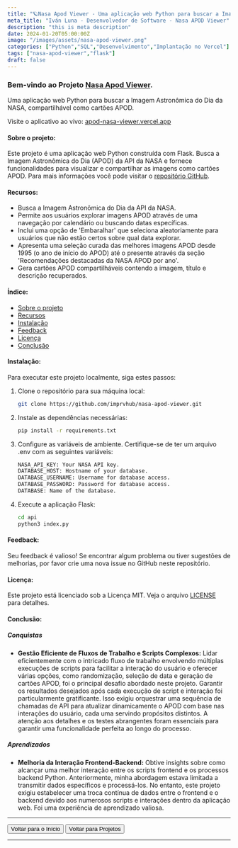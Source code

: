 ```yaml
---
title: "🪐Nasa Apod Viewer - Uma aplicação web Python para buscar a Imagem Astronômica do Dia da NASA, compartilhável como cartões APOD."
meta_title: "Iván Luna - Desenvolvedor de Software - Nasa APOD Viewer"
description: "this is meta description"
date: 2024-01-20T05:00:00Z
image: "/images/assets/nasa-apod-viewer.png"
categories: ["Python","SQL","Desenvolvimento","Implantação no Vercel"]
tags: ["nasa-apod-viewer","flask"]
draft: false
---
```


### Bem-vindo ao Projeto [Nasa Apod Viewer](https://apod-nasa-viewer.vercel.app/).

Uma aplicação web Python para buscar a Imagem Astronômica do Dia da NASA, compartilhável como cartões APOD.

Visite o aplicativo ao vivo: [apod-nasa-viewer.vercel.app](https://apod-nasa-viewer.vercel.app)

#### Sobre o projeto:

Este projeto é uma aplicação web Python construída com Flask. Busca a Imagem Astronômica do Dia (APOD) da API da NASA e fornece funcionalidades para visualizar e compartilhar as imagens como cartões APOD. Para mais informações você pode visitar o [repositório GitHub](https://github.com/imprvhub/nasa-apod-viewer).

#### Recursos:

- Busca a Imagem Astronômica do Dia da API da NASA.
- Permite aos usuários explorar imagens APOD através de uma navegação por calendário ou buscando datas específicas.
- Inclui uma opção de 'Embaralhar' que seleciona aleatoriamente para usuários que não estão certos sobre qual data explorar.
- Apresenta uma seleção curada das melhores imagens APOD desde 1995 (o ano de início do APOD) até o presente através da seção 'Recomendações destacadas da NASA APOD por ano'.
- Gera cartões APOD compartilháveis contendo a imagem, título e descrição recuperados.

#### Índice:

- [Sobre o projeto](#sobre-o-projeto)
- [Recursos](#recursos)
- [Instalação](#instalação)
- [Feedback](#feedback)
- [Licença](#licença)
- [Conclusão](#conclusão)

#### Instalação:

Para executar este projeto localmente, siga estes passos:

1. Clone o repositório para sua máquina local:

   ```bash
   git clone https://github.com/imprvhub/nasa-apod-viewer.git
   ```

2. Instale as dependências necessárias:

    ```bash
   pip install -r requirements.txt
   ```

3. Configure as variáveis de ambiente. Certifique-se de ter um arquivo .env com as seguintes variáveis:

     ```bash
    NASA_API_KEY: Your NASA API key.
    DATABASE_HOST: Hostname of your database.
    DATABASE_USERNAME: Username for database access.
    DATABASE_PASSWORD: Password for database access.
    DATABASE: Name of the database.
   ```

4. Execute a aplicação Flask:
    ```bash
   cd api
   python3 index.py
   ```

#### Feedback:

Seu feedback é valioso! Se encontrar algum problema ou tiver sugestões de melhorias, por favor crie uma nova issue no GitHub neste repositório.

#### Licença:

Este projeto está licenciado sob a Licença MIT. Veja o arquivo [LICENSE](https://github.com/imprvhub/nasa-apod-viewer/blob/main/LICENSE.md) para detalhes.

#### Conclusão:

##### Conquistas

- **Gestão Eficiente de Fluxos de Trabalho e Scripts Complexos:** Lidar eficientemente com o intricado fluxo de trabalho envolvendo múltiplas execuções de scripts para facilitar a interação do usuário e oferecer várias opções, como randomização, seleção de data e geração de cartões APOD, foi o principal desafio abordado neste projeto. Garantir os resultados desejados após cada execução de script e interação foi particularmente gratificante. Isso exigiu orquestrar uma sequência de chamadas de API para atualizar dinamicamente o APOD com base nas interações do usuário, cada uma servindo propósitos distintos. A atenção aos detalhes e os testes abrangentes foram essenciais para garantir uma funcionalidade perfeita ao longo do processo.

##### Aprendizados

- **Melhoria da Interação Frontend-Backend:** Obtive insights sobre como alcançar uma melhor interação entre os scripts frontend e os processos backend Python. Anteriormente, minha abordagem estava limitada a transmitir dados específicos e processá-los. No entanto, este projeto exigiu estabelecer uma troca contínua de dados entre o frontend e o backend devido aos numerosos scripts e interações dentro da aplicação web. Foi uma experiência de aprendizado valiosa.

---
<div class="flex justify-between">
      <button class="btn btn-primary" onclick="window.location.href='/';">Voltar para o Início</button>
      <button class="btn btn-primary" onclick="window.location.href='/projetos';">Voltar para Projetos</button>     
</div>

---
